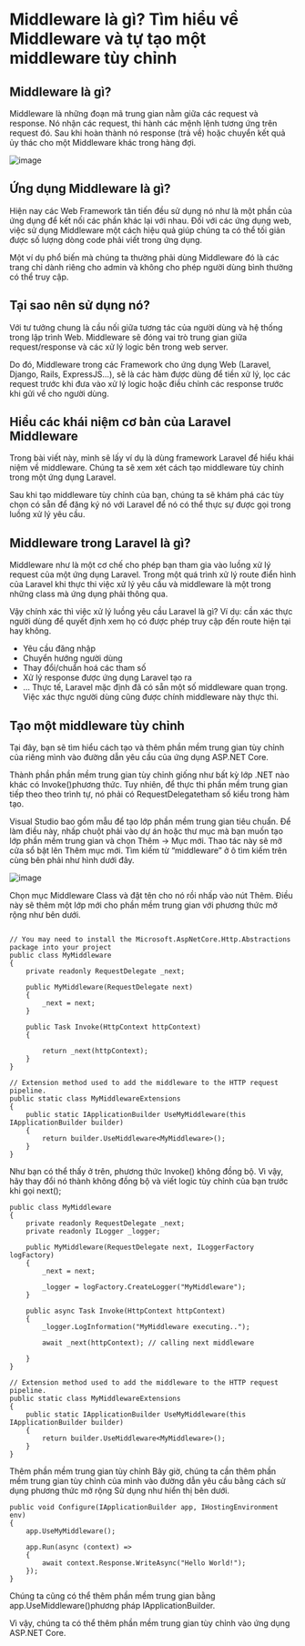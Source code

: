 # Middleware là gì? Tìm hiểu về Middleware và tự tạo một middleware tùy chỉnh

## Middleware là gì?

Middleware là những đoạn mã trung gian nằm giữa các request và response. Nó nhận các request, thi hành các mệnh lệnh tương ứng trên request đó. Sau khi hoàn thành nó response (trả về) hoặc chuyển kết quả ủy thác cho một Middleware khác trong hàng đợi.

![image](https://github.com/thangdtph27626/Middleware/assets/109157942/6c2c0cff-d670-41fc-b525-e1cd7c63b320)

## Ứng dụng Middleware là gì?

Hiện nay các Web Framework tân tiến đều sử dụng nó như là một phần của ứng dụng để kết nối các phần khác lại với nhau. Đối với các ứng dụng web, việc sử dụng Middleware một cách hiệu quả giúp chúng ta có thể tối giản được số lượng dòng code phải viết trong ứng dụng.

Một ví dụ phổ biến mà chúng ta thường phải dùng Middleware đó là các trang chỉ dành riêng cho admin và không cho phép người dùng bình thường có thể truy cập.

## Tại sao nên sử dụng nó?

Với tư tưởng chung là cầu nối giữa tương tác của người dùng và hệ thống trong lập trình Web. Middleware sẽ đóng vai trò trung gian giữa request/response và các xử lý logic bên trong web server.

Do đó, Middleware trong các Framework cho ứng dụng Web (Laravel, Django, Rails, ExpressJS…), sẽ là các hàm được dùng để tiền xử lý, lọc các request trước khi đưa vào xử lý logic hoặc điều chỉnh các response trước khi gửi về cho người dùng.

## Hiểu các khái niệm cơ bản của Laravel Middleware

Trong bài viết này, mình sẽ lấy ví dụ là dùng framework Laravel để hiểu khái niệm về middleware. Chúng ta sẽ xem xét cách tạo middleware tùy chỉnh trong một ứng dụng Laravel.

Sau khi tạo middleware tùy chỉnh của bạn, chúng ta sẽ khám phá các tùy chọn có sẵn để đăng ký nó với Laravel để nó có thể thực sự được gọi trong luồng xử lý yêu cầu.

## Middleware trong Laravel là gì?

Middleware như  là một cơ chế cho phép bạn tham gia vào luồng xử lý request của một ứng dụng Laravel. Trong một quá trình xử lý route điển hình của Laravel khi thực thi việc xử lý yêu cầu và middleware là một trong những class mà ứng dụng phải thông qua.

Vậy chính xác thì việc xử lý luồng yêu cầu Laravel là gì? Ví dụ: cần xác thực người dùng để quyết định xem họ có được phép truy cập đến route hiện tại hay không.

- Yêu cầu đăng nhập
- Chuyển hướng người dùng
- Thay đổi/chuẩn hoá các tham số
- Xử lý response được ứng dụng Laravel tạo ra
- …
Thực tế, Laravel mặc định đã có sẵn một số middleware quan trọng. Việc xác thực người dùng cũng được chính middleware này thực thi.

## Tạo một middleware tùy chỉnh

Tại đây, bạn sẽ tìm hiểu cách tạo và thêm phần mềm trung gian tùy chỉnh của riêng mình vào đường dẫn yêu cầu của ứng dụng ASP.NET Core.

Thành phần phần mềm trung gian tùy chỉnh giống như bất kỳ lớp .NET nào khác có Invoke()phương thức. Tuy nhiên, để thực thi phần mềm trung gian tiếp theo theo trình tự, nó phải có RequestDelegatetham số kiểu trong hàm tạo.

Visual Studio bao gồm mẫu để tạo lớp phần mềm trung gian tiêu chuẩn. Để làm điều này, nhấp chuột phải vào dự án hoặc thư mục mà bạn muốn tạo lớp phần mềm trung gian và chọn Thêm -> Mục mới. Thao tác này sẽ mở cửa sổ bật lên Thêm mục mới. Tìm kiếm từ “middleware” ở ô tìm kiếm trên cùng bên phải như hình dưới đây.

![image](https://github.com/thangdtph27626/Middleware/assets/109157942/35cf1625-b0a4-4ea2-911e-392c219be333)

Chọn mục Middleware Class và đặt tên cho nó rồi nhấp vào nút Thêm. Điều này sẽ thêm một lớp mới cho phần mềm trung gian với phương thức mở rộng như bên dưới.

```

// You may need to install the Microsoft.AspNetCore.Http.Abstractions package into your project
public class MyMiddleware
{
    private readonly RequestDelegate _next;

    public MyMiddleware(RequestDelegate next)
    {
        _next = next;
    }

    public Task Invoke(HttpContext httpContext)
    {

        return _next(httpContext);
    }
}

// Extension method used to add the middleware to the HTTP request pipeline.
public static class MyMiddlewareExtensions
{
    public static IApplicationBuilder UseMyMiddleware(this IApplicationBuilder builder)
    {
        return builder.UseMiddleware<MyMiddleware>();
    }
} 
```

Như bạn có thể thấy ở trên, phương thức Invoke() không đồng bộ. Vì vậy, hãy thay đổi nó thành không đồng bộ và viết logic tùy chỉnh của bạn trước khi gọi next();

```
public class MyMiddleware
{
    private readonly RequestDelegate _next;
    private readonly ILogger _logger;

    public MyMiddleware(RequestDelegate next, ILoggerFactory logFactory)
    {
        _next = next;

        _logger = logFactory.CreateLogger("MyMiddleware");
    }

    public async Task Invoke(HttpContext httpContext)
    {
        _logger.LogInformation("MyMiddleware executing..");

        await _next(httpContext); // calling next middleware

    }
}

// Extension method used to add the middleware to the HTTP request pipeline.
public static class MyMiddlewareExtensions
{
    public static IApplicationBuilder UseMyMiddleware(this IApplicationBuilder builder)
    {
        return builder.UseMiddleware<MyMiddleware>();
    }
} 
```

Thêm phần mềm trung gian tùy chỉnh
Bây giờ, chúng ta cần thêm phần mềm trung gian tùy chỉnh của mình vào đường dẫn yêu cầu bằng cách sử dụng phương thức mở rộng Sử dụng như hiển thị bên dưới.

```
public void Configure(IApplicationBuilder app, IHostingEnvironment env)
{
    app.UseMyMiddleware();

    app.Run(async (context) =>
    {
        await context.Response.WriteAsync("Hello World!");
    });
}
```

Chúng ta cũng có thể thêm phần mềm trung gian bằng app.UseMiddleware<MyMiddleware>()phương pháp IApplicationBuilder.

Vì vậy, chúng ta có thể thêm phần mềm trung gian tùy chỉnh vào ứng dụng ASP.NET Core.
